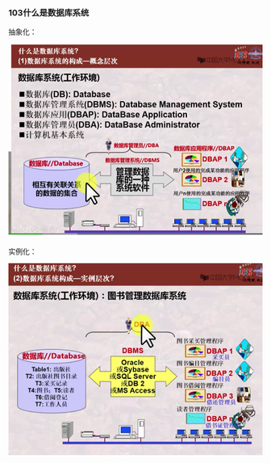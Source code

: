 



### 103什么是数据库系统

抽象化：

![image-20201208165355567](103什么是数据库系统.assets/image-20201208165355567.png)





实例化：

![image-20201208165704253](103什么是数据库系统.assets/image-20201208165704253.png)